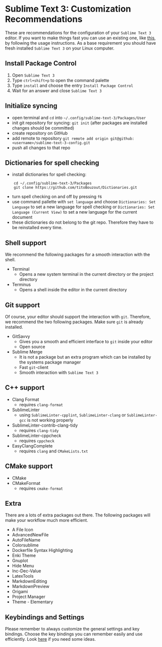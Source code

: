# Sublime Text 3: Customization Recommendations

These are recommendations for the configuration of your `Sublime Text 3` editor.
If you want to make things fast you can use an existing one, like [this](https://github.com/lyrahgames/sublime-text-3-config), by following the usage instructions.
As a base requirement you should have fresh installed `Sublime Text 3` on your Linux computer.

## Install Package Control
1. Open `Sublime Text 3`
2. Type `ctrl+shift+p` to open the command palette
3. Type `install` and choose the entry `Install Package Control` 
4. Wait for an answer and close `Sublime Text 3`

## Initialize syncing
- open terminal and `cd` into `~/.config/sublime-text-3/Packages/User`
- init git repository for syncing: `git init` (after packages are installed changes should be committed)
- create repository on GitHub
- add remote to repository `git remote add origin git@github:<username>/sublime-text-3-config.git`
- push all changes to that repo

## Dictionaries for spell checking
- install dictionaries for spell checking:
```
    cd ~/.config/sublime-text-3/Packages
    git clone https://github.com/titoBouzout/Dictionaries.git
```
- turn spell checking on and off by pressing `f6`
- use command pallette with `set language` and choose `Dictionaries: Set Language` to set a new language for spell checking or `Dictionaries: Set Language (Current View)` to set a new language for the current document
- these dictionaries do not belong to the git repo. Therefore they have to be reinstalled every time.

## Shell support
We recommend the following packages for a smooth interaction with the shell.
- Terminal
    + Opens a new system terminal in the current directory or the project directory
- Terminus
    + Opens a shell inside the editor in the current directory

## Git support
Of course, your editor should support the interaction with `git`.
Therefore, we recommend the two following packages.
Make sure `git` is already installed.
- GitSavvy
    + Gives you a smooth and efficient interface to `git` inside your editor
    + Open source
- Sublime Merge
    + It is not a package but an extra program which can be installed by the systems package manager
    + Fast `git`-client
    + Smooth interaction with `Sublime Text 3`

## C++ support
- Clang Format
    + requires `clang-format`
- SublimeLinter
    + using `SublimeLinter-cpplint`, `SublimeLinter-clang` or `SublimeLinter-gcc` is not working properly
- SublimeLinter-contrib-clang-tidy
    + requires `clang-tidy`
- SublimeLinter-cppcheck
    + requires `cppcheck`
- EasyClangComplete
    + requires `clang` and `CMakeLists.txt`

## CMake support
- CMake
- CMakeFormat
    + requires `cmake-format`

## Extra
There are a lots of extra packages out there.
The following packages will make your workflow much more efficient.
- A File Icon
- AdvancedNewFile
- AutoFileName
- Colorsublime
- Dockerfile Syntax Highlighting
- Enki Theme
- Gnuplot
- Hide Menu
- Inc-Dec-Value
- LatexTools
- MarkdownEditing
- MarkdownPreview
- Origami
- Project Manager
- Theme - Elementary

## Keybindings and Settings
Please remember to always customize the general settings and key bindings.
Choose the key bindings you can remember easily and use efficiently.
Look [here](https://github.com/lyrahgames/sublime-text-3-config) if you need some ideas.